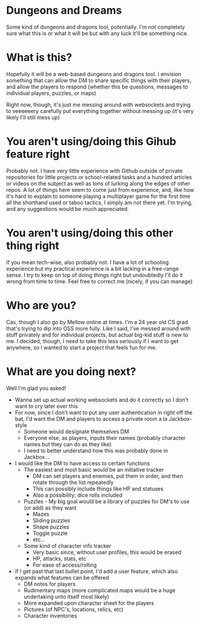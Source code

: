 # Dungeons and Dreams
Some kind of dungeons and dragons tool, potentially. I'm not completely sure what this is or what it will be but with any luck it'll be something nice. 

# What is this?
Hopefully it will be a web-based dungeons and dragons tool. I envision something that can allow the DM to share specific things with their players, and allow the players to respond (whether this be questions, messages to individual players, puzzles, or maps)

Right now, though, it's just me messing around with websockets and trying to veeeeeery carefully put everything together without messing up (it's very likely I'll still mess up)

# You aren't using/doing this Gihub feature right
Probably not. I have very little experience with Github outside of private repositories for little projects or school-related tasks and a hundred articles or videos on the subject as well as tons of lurking along the edges of other repos. A lot of things here seem to come just from experience, and, like how it's hard to explain to someone playing a multiplayer game for the first time all the shorthand used or taboo tactics, I simply am not there yet. I'm trying, and any suggestions would be much appreciated. 

# You aren't using/doing this other thing right
If you mean tech-wise, also probably not. I have a lot of schooling experience but my practical experience is a bit lacking in a free-range sense. I try to keep on top of doing things right but undoubtedly I'll do it wrong from time to time. Feel free to correct me (nicely, if you can manage)

# Who are you? 
Cas, though I also go by Mellow online at times. I'm a 24 year old CS grad that's trying to dip into OSS more fully. Like I said, I've messed around with stuff privately and for individual projects, but actual big-kid stuff is new to me. I decided, though, I need to take this less seriously if I want to get anywhere, so I wanted to start a project that feels fun for me. 

# What are you doing next?
Well I'm glad you asked!

* Wanna set up actual working websockets and do it correctly so I don't want to cry later over this
* For now, since I don't want to put any user authentication in right off the bat, I'd want the DM and players to access a private room a la Jackbox-style
    * Someone would designate themselves DM
    * Everyone else, as players, inputs their names (probably character names but they can do as they like)
    * I need to better understand how this was probably done in Jackbox...
* I would like the DM to have access to certain functions
    * The easiest and most basic would be an initiative tracker
        * DM can set players and enemies, put them in order, and then rotate through the list repeatedly
        * This can possibly include things like HP and statuses
        * Also a possibility; dice rolls included
    * Puzzles - My big goal would be a library of puzzles for DM's to use (or add) as they want
        * Mazes
        * Sliding puzzles
        * Shape puzzles
        * Toggle puzzle
        * etc...
    * Some kind of character info tracker
        * Very basic since, without user profiles, this would be erased
        * HP, attacks, stats, etc
        * For ease of access/rolling
* If I get past that last bullet point, I'd add a user feature, which also expands what features can be offered
    * DM notes for players
    * Rudimentary maps (more complicated maps would be a huge undertaking unto itself most likely)
    * More expanded upon character sheet for the players
    * Pictures (of NPC's, locations, relics, etc)
    * Character inventories